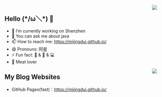 <a href="https://github.com/mijingduI/">
  <img align="right" src="https://github-readme-stats.vercel.app/api?username=mijingduI&theme=algolia&count_private=true&show_icons=true" />
</a>

## Hello (\*/ω＼*) 👋

- 🔭 I’m currently working on Shenzhen
- 💬 You can ask me about java
- 📫 How to reach me: <https://mijingdui.github.io/>
- 😄 Pronouns: 阿星
- ⚡ Fun fact: 🏀 & 🏃‍ & 💻
- :meat_on_bone: Meat lover

<a href="https://github.com/mijingduI/">
  <img align="right" src="https://github-readme-stats.vercel.app/api/top-langs/?username=mijingduI&layout=compact" />
</a>
  
## My Blog Websites

- GitHub Pages(fast)：<https://mijingdui.github.io/>

